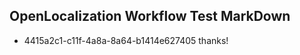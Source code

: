 ## OpenLocalization Workflow Test MarkDown
* 4415a2c1-c11f-4a8a-8a64-b1414e627405 thanks!

<!--HONumber=Jul16_HO3-->


